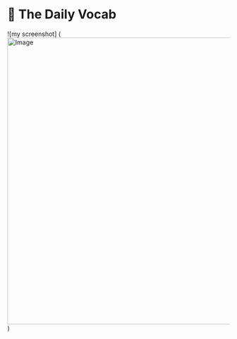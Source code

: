 # 📔 The Daily Vocab 

![my screenshot] (<img width="1342" height="651" alt="Image" src="https://github.com/user-attachments/assets/15a611b7-2ae7-4c03-9886-e890f63a4e73" />)
